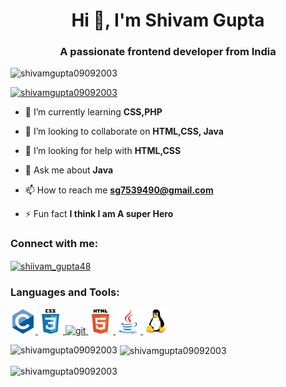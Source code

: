<h1 align="center">Hi 👋, I'm Shivam Gupta</h1>
<h3 align="center">A passionate frontend developer from India</h3>

<p align="left"> <img src="https://komarev.com/ghpvc/?username=shivamgupta09092003&label=Profile%20views&color=0e75b6&style=flat" alt="shivamgupta09092003" /> </p>

<p align="left"> <a href="https://github.com/ryo-ma/github-profile-trophy"><img src="https://github-profile-trophy.vercel.app/?username=shivamgupta09092003" alt="shivamgupta09092003" /></a> </p>

- 🌱 I’m currently learning **CSS,PHP**

- 👯 I’m looking to collaborate on **HTML,CSS, Java**

- 🤝 I’m looking for help with **HTML,CSS**

- 💬 Ask me about **Java**

- 📫 How to reach me **sg7539490@gmail.com**

- ⚡ Fun fact **I think I am A super Hero**

<h3 align="left">Connect with me:</h3>
<p align="left">
<a href="https://instagram.com/shiivam_gupta48" target="blank"><img align="center" src="https://raw.githubusercontent.com/rahuldkjain/github-profile-readme-generator/master/src/images/icons/Social/instagram.svg" alt="shiivam_gupta48" height="30" width="40" /></a>
</p>

<h3 align="left">Languages and Tools:</h3>
<p align="left"> <a href="https://www.cprogramming.com/" target="_blank" rel="noreferrer"> <img src="https://raw.githubusercontent.com/devicons/devicon/master/icons/c/c-original.svg" alt="c" width="40" height="40"/> </a> <a href="https://www.w3schools.com/css/" target="_blank" rel="noreferrer"> <img src="https://raw.githubusercontent.com/devicons/devicon/master/icons/css3/css3-original-wordmark.svg" alt="css3" width="40" height="40"/> </a> <a href="https://git-scm.com/" target="_blank" rel="noreferrer"> <img src="https://www.vectorlogo.zone/logos/git-scm/git-scm-icon.svg" alt="git" width="40" height="40"/> </a> <a href="https://www.w3.org/html/" target="_blank" rel="noreferrer"> <img src="https://raw.githubusercontent.com/devicons/devicon/master/icons/html5/html5-original-wordmark.svg" alt="html5" width="40" height="40"/> </a> <a href="https://www.java.com" target="_blank" rel="noreferrer"> <img src="https://raw.githubusercontent.com/devicons/devicon/master/icons/java/java-original.svg" alt="java" width="40" height="40"/> </a> <a href="https://www.linux.org/" target="_blank" rel="noreferrer"> <img src="https://raw.githubusercontent.com/devicons/devicon/master/icons/linux/linux-original.svg" alt="linux" width="40" height="40"/> </a> </p>

<p><img align="left" src="https://github-readme-stats.vercel.app/api/top-langs?username=shivamgupta09092003&show_icons=true&locale=en&layout=compact" alt="shivamgupta09092003" /></p>

<p>&nbsp;<img align="center" src="https://github-readme-stats.vercel.app/api?username=shivamgupta09092003&show_icons=true&locale=en" alt="shivamgupta09092003" /></p>

<p><img align="center" src="https://github-readme-streak-stats.herokuapp.com/?user=shivamgupta09092003&" alt="shivamgupta09092003" /></p>
